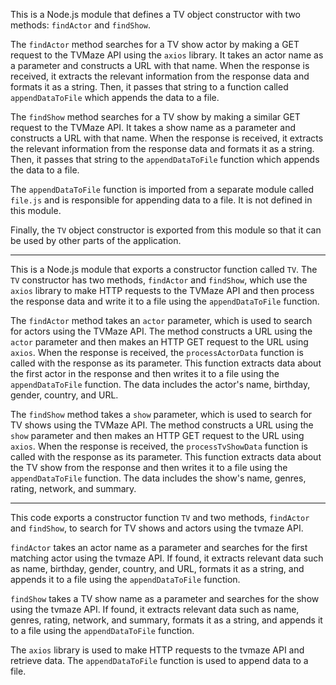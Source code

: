 This is a Node.js module that defines a TV object constructor with two methods: `findActor` and `findShow`.

The `findActor` method searches for a TV show actor by making a GET request to the TVMaze API using the `axios` library. It takes an actor name as a parameter and constructs a URL with that name. When the response is received, it extracts the relevant information from the response data and formats it as a string. Then, it passes that string to a function called `appendDataToFile` which appends the data to a file.

The `findShow` method searches for a TV show by making a similar GET request to the TVMaze API. It takes a show name as a parameter and constructs a URL with that name. When the response is received, it extracts the relevant information from the response data and formats it as a string. Then, it passes that string to the `appendDataToFile` function which appends the data to a file.

The `appendDataToFile` function is imported from a separate module called `file.js` and is responsible for appending data to a file. It is not defined in this module.

Finally, the `TV` object constructor is exported from this module so that it can be used by other parts of the application.

***
This is a Node.js module that exports a constructor function called `TV`. The `TV` constructor has two methods, `findActor` and `findShow`, which use the `axios` library to make HTTP requests to the TVMaze API and then process the response data and write it to a file using the `appendDataToFile` function.

The `findActor` method takes an `actor` parameter, which is used to search for actors using the TVMaze API. The method constructs a URL using the `actor` parameter and then makes an HTTP GET request to the URL using `axios`. When the response is received, the `processActorData` function is called with the response as its parameter. This function extracts data about the first actor in the response and then writes it to a file using the `appendDataToFile` function. The data includes the actor's name, birthday, gender, country, and URL.

The `findShow` method takes a `show` parameter, which is used to search for TV shows using the TVMaze API. The method constructs a URL using the `show` parameter and then makes an HTTP GET request to the URL using `axios`. When the response is received, the `processTvShowData` function is called with the response as its parameter. This function extracts data about the TV show from the response and then writes it to a file using the `appendDataToFile` function. The data includes the show's name, genres, rating, network, and summary.
***
This code exports a constructor function `TV` and two methods, `findActor` and `findShow`, to search for TV shows and actors using the tvmaze API.

`findActor` takes an actor name as a parameter and searches for the first matching actor using the tvmaze API. If found, it extracts relevant data such as name, birthday, gender, country, and URL, formats it as a string, and appends it to a file using the `appendDataToFile` function.

`findShow` takes a TV show name as a parameter and searches for the show using the tvmaze API. If found, it extracts relevant data such as name, genres, rating, network, and summary, formats it as a string, and appends it to a file using the `appendDataToFile` function.

The `axios` library is used to make HTTP requests to the tvmaze API and retrieve data. The `appendDataToFile` function is used to append data to a file.